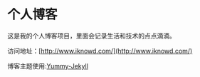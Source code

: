 # 个人博客

这是我的个人博客项目，里面会记录生活和技术的点点滴滴。


访问地址：[http://www.iknowd.com/](http://www.iknowd.com/)


博客主题使用:[Yummy-Jekyll](https://github.com/DONGChuan/Yummy-Jekyll)
